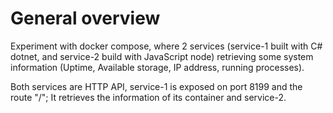 # General overview
Experiment with docker compose, where 2 services (service-1 built with C# dotnet, and service-2  build with JavaScript node) retrieving some system information (Uptime, Available storage, IP address, running processes).

Both services are HTTP API, service-1 is exposed on port 8199 and the route "/"; It retrieves the information of its container and service-2.
